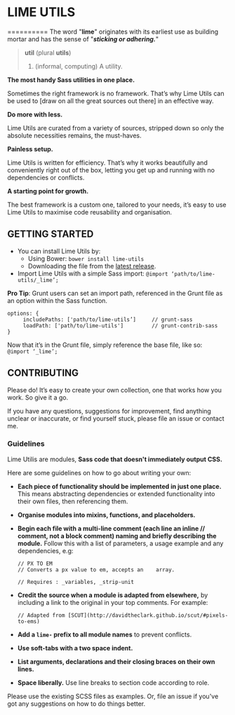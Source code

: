 # LIME UTILS
==========
The word "**lime**" originates with its earliest use as building mortar and has the sense of "***sticking or adhering.***"

> **util** ‎(plural **utils**)
> 
> 1. (informal, computing) A utility.

**The most handy Sass utilities in one place.**

Sometimes the right framework is no framework. That’s why Lime Utils can be used to [draw on all the great sources out there] in an effective way.

**Do more with less.**

Lime Utils are curated from a variety of sources, stripped down so only the absolute necessities remains, the must-haves.

**Painless setup.**

Lime Utils is written for efficiency. That’s why it works beautifully and conveniently right out of the box, letting you get up and running with no dependencies or conflicts.

**A starting point for growth.**

The best framework is a custom one, tailored to your needs, it’s easy to use Lime Utils to maximise code reusability and organisation.

## GETTING STARTED

- You can install Lime Utils by:
    - Using Bower: `bower install lime-utils`
    - Downloading the file from the [latest release](https://github.com/ogbaoghene/lime-utils/releases/tag/v1.0.1).
- Import Lime Utils with a simple Sass import: `@import ‘path/to/lime-utils/_lime’;`

**Pro Tip**: Grunt users can set an import path, referenced in the Grunt file as an option within the Sass function.

```
options: {
     includePaths: ['path/to/lime-utils’]     // grunt-sass
     loadPath: ['path/to/lime-utils']         // grunt-contrib-sass
}
```

Now that it’s in the Grunt file, simply reference the base file, like so: ` @import ‘_lime’;`

## CONTRIBUTING

Please do! It’s easy to create your own collection, one that works how you work. So give it a go.

If you have any questions, suggestions for improvement, find anything unclear or inaccurate, or find yourself stuck, please file an issue or contact me.

### Guidelines

Lime Utilis are modules, **Sass code that doesn't immediately output CSS.**

Here are some guidelines on how to go about writing your own:

- **Each piece of functionality should be implemented in just one place.** This means abstracting dependencies or extended functionality into their own files, then referencing them.
- **Organise modules into mixins, functions, and placeholders.**
- **Begin each file with a multi-line comment (each line an inline // comment, not a block comment) naming and briefly describing the module.** Follow this with a list of parameters, a usage example and any dependencies, e.g:

	```
	// PX TO EM
	// Converts a px value to em, accepts an 	array.

	// Requires : _variables, _strip-unit
	```

- **Credit the source when a module is adapted from elsewhere,** by including a link to the original in your top comments. For example:

	```
    // Adapted from [SCUT](http://davidtheclark.github.io/scut/#pixels-to-ems)
	```
	
- **Add a `lime-` prefix to all module names** to prevent conflicts.
- **Use soft-tabs with a two space indent.**
- **List arguments, declarations and their closing braces on their own lines.**
- **Space liberally.** Use line breaks to section code according to role.

Please use the existing SCSS files as examples. Or, file an issue if you've got any suggestions on how to do things better.



